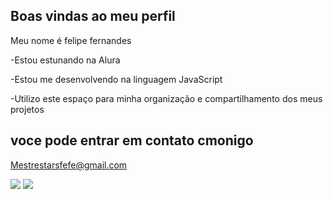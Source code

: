 ## Boas vindas ao meu perfil

Meu nome é felipe fernandes

-Estou estunando na Alura

-Estou me desenvolvendo na linguagem JavaScript

-Utilizo este espaço para minha organização e compartilhamento dos meus projetos

## voce pode entrar em contato cmonigo 

Mestrestarsfefe@gmail.com

![](https://media.tenor.com/Sk3ybYkV5AEAAAAM/sukuna-vs-gojo.gif)
![](https://tenor.com/pt-BR/view/hakari-domain-expansion-domain-expansion-anime-gif-11188887952426718576)
